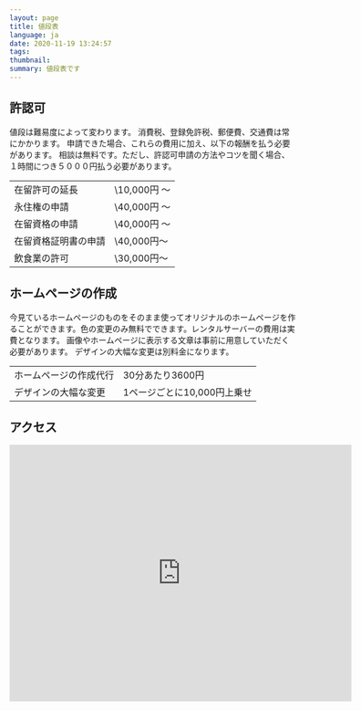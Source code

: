 ```yaml
---
layout: page
title: 値段表
language: ja
date: 2020-11-19 13:24:57
tags:
thumbnail:
summary: 値段表です
---
```

## 許認可

値段は難易度によって変わります。
消費税、登録免許税、郵便費、交通費は常にかかります。
申請できた場合、これらの費用に加え、以下の報酬を払う必要があります。
相談は無料です。ただし、許認可申請の方法やコツを聞く場合、１時間につき５０００円払う必要があります。

|    |    |
| ---- | ---- |
| 在留許可の延長 |  \10,000円 ～ |
| 永住権の申請 |  \40,000円 ～ |
| 在留資格の申請 |  \40,000円 ～ |
| 在留資格証明書の申請 |  \40,000円～  |
| 飲食業の許可 | \30,000円～ |

## ホームページの作成

今見ているホームページのものをそのまま使ってオリジナルのホームページを作ることができます。色の変更のみ無料でできます。レンタルサーバーの費用は実費となります。
画像やホームページに表示する文章は事前に用意していただく必要があります。
デザインの大幅な変更は別料金になります。

|    |    |
| ---- | ---- |
| ホームページの作成代行 |  30分あたり3600円  |
| デザインの大幅な変更 | 1ページごとに10,000円上乗せ |

## アクセス
<iframe src="https://www.google.com/maps/embed?pb=!1m18!1m12!1m3!1d3239.0648183045996!2d139.79760191526!3d35.724624380184196!2m3!1f0!2f0!3f0!3m2!1i1024!2i768!4f13.1!3m3!1m2!1s0x60188eeef5223ba1%3A0x55c97367f17381df!2z44CSMTExLTAwMjUg5p2x5Lqs6YO95Y-w5p2x5Yy65p2x5rWF6I2J77yS5LiB55uu77yS77yU4oiS77yR77yXIOOBteOBmOOCs-ODvOODnQ!5e0!3m2!1sja!2sjp!4v1548125976549" width="600" height="450" frameborder="0" style="border:0" allowfullscreen="" ></iframe>
